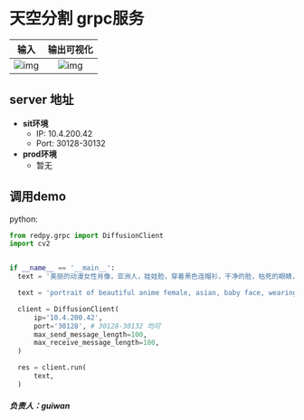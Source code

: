 # 天空分割 grpc服务

输入| 输出可视化 
:-------------------------:|:-------------------------:
![img](test/data/tennis.pngxxx)  |  ![img](test/data/demo_output/sky_segmentation.jpgxxxx)

## server 地址
- **sit环境**
  - IP: 10.4.200.42
  - Port: 30128-30132
- **prod环境**
  - 暂无

## 调用demo
python:
```python
from redpy.grpc import DiffusionClient
import cv2


if __name__ == '__main__':
  text = '美丽的动漫女性肖像，亚洲人，娃娃脸，穿着黑色连帽衫，干净的脸，枯死的眼睛，棕色的头发，对称的面部，艺术站，人物概念艺术，迪斯尼海报，2d插图，逼真的脸，高细节，电影，8k，8k高清，平面设计，--ar 3:4-uplight'

  text = 'portrait of beautiful anime female, asian, baby face, wearing a black hoodie, clean face, dead eyes, brown hair, symmetrical facial, artstation, character concept art, Disney poster, 2d illustration, realistic face, high detail, Cinematic, 8k, 8k hd, graphic design, --ar 3:4 --uplight'

  client = DiffusionClient(
      ip='10.4.200.42',
      port='30128', # 30128-30132 均可
      max_send_message_length=100, 
      max_receive_message_length=100,
  )

  res = client.run(
      text,
  )
```

##### 负责人：guiwan











